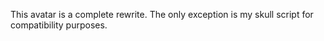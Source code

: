 This avatar is a complete rewrite. The only exception is my skull script for compatibility purposes.
